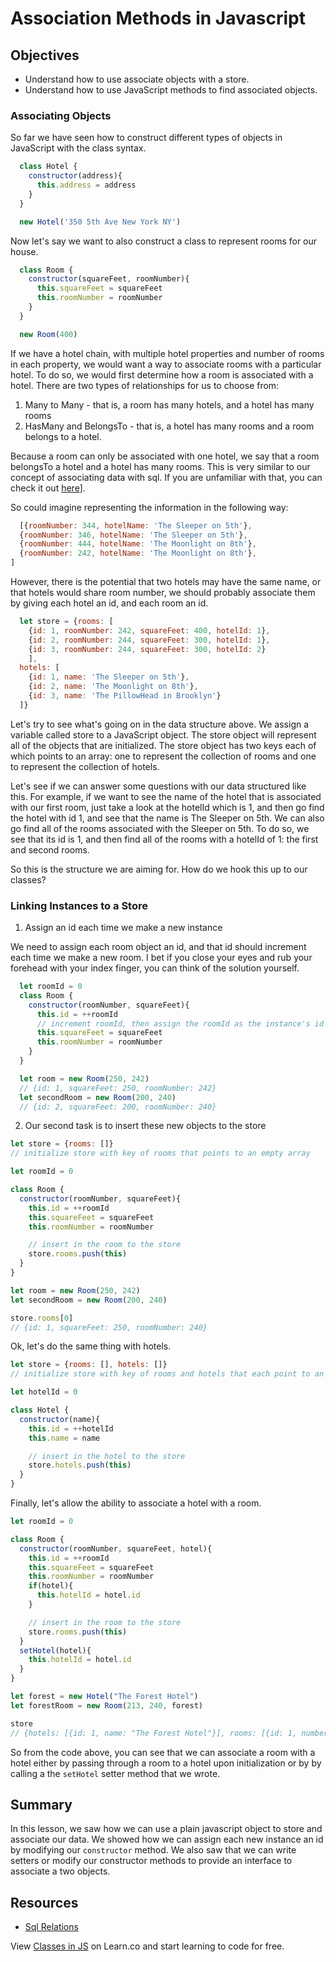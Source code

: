 # Association Methods in Javascript

## Objectives
+ Understand how to use associate objects with a store.
+ Understand how to use JavaScript methods to find associated objects.

### Associating Objects

So far we have seen how to construct different types of objects in JavaScript with the class syntax.  

```js
  class Hotel {
    constructor(address){
      this.address = address
    }
  }

  new Hotel('350 5th Ave New York NY')
```

Now let's say we want to also construct a class to represent rooms for our house.  

```js
  class Room {
    constructor(squareFeet, roomNumber){
      this.squareFeet = squareFeet
      this.roomNumber = roomNumber
    }
  }

  new Room(400)
```

If we have a hotel chain, with multiple hotel properties and number of rooms in each property, we would want a way to associate rooms with a particular hotel.  To do so, we would first determine how a room is associated with a hotel.  There are two types of relationships for us to choose from:

1. Many to Many - that is, a room has many hotels, and a hotel has many rooms
2. HasMany and BelongsTo - that is, a hotel has many rooms and a room belongs to a hotel.

Because a room can only be associated with one hotel, we say that a room belongsTo a hotel and a hotel has many rooms.  This is very similar to our concept of associating data with sql.  If you are unfamiliar with that, you can check it out [here](https://github.com/learn-co-curriculum/sql-table-relations-readme)].

So could imagine representing the information in the following way:

```js
  [{roomNumber: 344, hotelName: 'The Sleeper on 5th'},
  {roomNumber: 346, hotelName: 'The Sleeper on 5th'},
  {roomNumber: 444, hotelName: 'The Moonlight on 8th'},
  {roomNumber: 242, hotelName: 'The Moonlight on 8th'},
]
```

However, there is the potential that two hotels may have the same name, or that hotels would share room number, we should probably associate them by giving each hotel an id, and each room an id.   

```js
  let store = {rooms: [
    {id: 1, roomNumber: 242, squareFeet: 400, hotelId: 1},
    {id: 2, roomNumber: 244, squareFeet: 300, hotelId: 1},
    {id: 3, roomNumber: 244, squareFeet: 300, hotelId: 2}
    ],
  hotels: [
    {id: 1, name: 'The Sleeper on 5th'},
    {id: 2, name: 'The Moonlight on 8th'},
    {id: 3, name: 'The PillowHead in Brooklyn'}
  ]}
```

Let's try to see what's going on in the data structure above.  We assign a variable called store to a JavaScript object.  The store object will represent all of the objects that are initialized.  The store object has two keys each of which points to an array: one to represent the collection of rooms and one to represent the collection of hotels.  

Let's see if we can answer some questions with our data structured like this.  For example, if we want to see the name of the hotel that is associated with our first room, just take a look at the hotelId which is 1, and then go find the hotel with id 1, and see that the name is The Sleeper on 5th.  We can also go find all of the rooms associated with the Sleeper on 5th.  To do so, we see that its id is 1, and then find all of the rooms with a hotelId of 1: the first and second rooms.  

So this is the structure we are aiming for.  How do we hook this up to our classes?

### Linking Instances to a Store

1. Assign an id each time we make a new instance

We need to assign each room object an id, and that id should increment each time we make a new room.  I bet if you close your eyes and rub your forehead with your index finger, you can think of the solution yourself.


```javascript
  let roomId = 0
  class Room {
    constructor(roomNumber, squareFeet){
      this.id = ++roomId
      // increment roomId, then assign the roomId as the instance's id
      this.squareFeet = squareFeet
      this.roomNumber = roomNumber
    }
  }

  let room = new Room(250, 242)
  // {id: 1, squareFeet: 250, roomNumber: 242}
  let secondRoom = new Room(200, 240)
  // {id: 2, squareFeet: 200, roomNumber: 240}
```

2. Our second task is to insert these new objects to the store

```javascript
let store = {rooms: []}
// initialize store with key of rooms that points to an empty array

let roomId = 0

class Room {
  constructor(roomNumber, squareFeet){
    this.id = ++roomId
    this.squareFeet = squareFeet
    this.roomNumber = roomNumber

    // insert in the room to the store
    store.rooms.push(this)
  }
}

let room = new Room(250, 242)
let secondRoom = new Room(200, 240)

store.rooms[0]
// {id: 1, squareFeet: 250, roomNumber: 240}
```
Ok, let's do the same thing with hotels.

```javascript
let store = {rooms: [], hotels: []}
// initialize store with key of rooms and hotels that each point to an empty array

let hotelId = 0

class Hotel {
  constructor(name){
    this.id = ++hotelId
    this.name = name

    // insert in the hotel to the store
    store.hotels.push(this)
  }
}
```

Finally, let's allow the ability to associate a hotel with a room.

```js
let roomId = 0

class Room {
  constructor(roomNumber, squareFeet, hotel){
    this.id = ++roomId
    this.squareFeet = squareFeet
    this.roomNumber = roomNumber
    if(hotel){
      this.hotelId = hotel.id
    }

    // insert in the room to the store
    store.rooms.push(this)
  }
  setHotel(hotel){
    this.hotelId = hotel.id
  }
}

let forest = new Hotel("The Forest Hotel")
let forestRoom = new Room(213, 240, forest)

store
// {hotels: [{id: 1, name: "The Forest Hotel"}], rooms: [{id: 1, number: 213, squareFeet: 240, hotelId: 1}]}
```

So from the code above, you can see that we can associate a room with a hotel either by passing through a room to a hotel upon initialization or by by calling a the `setHotel` setter method that we wrote.  

## Summary

In this lesson, we saw how we can use a plain javascript object to store and associate our data.  We showed how we can assign each new instance an id by modifying our `constructor` method.  We also saw that we can write setters or modify our constructor methods to provide an interface to associate a two objects.     

## Resources

+ [Sql Relations](https://github.com/learn-co-curriculum/sql-table-relations-readme)

<p data-visibility='hidden'>View <a href='https://learn.co/lessons/js-classes-readme'>Classes in JS</a> on Learn.co and start learning to code for free.</p>
